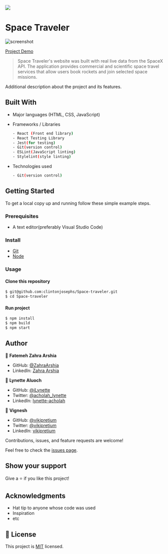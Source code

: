 ![](https://img.shields.io/badge/SpaceTraveler-violet)

# Space Traveler

![screenshot](./src/images/presentation.gif)

[Project Demo]()

> Space Traveler's website was built with real live data from the SpaceX API. The application provides commercial and scientific space travel services that allow users book rockets and join selected space missions.

Additional description about the project and its features.

## Built With

- Major languages (HTML, CSS, JavaScript)

- Frameworks / Libraries

  ```bash
  - React (Front end library)
  - React Testing Library
  - Jest(for testing)
  - Git(version control)
  - ESLint(JavaScript linting)
  - Stylelint(style linting)
  ```

- Technologies used

  ```bash
  - Git(version control)
  ```

## Getting Started

To get a local copy up and running follow these simple example steps.

### Prerequisites

- A text editor(preferably Visual Studio Code)

### Install

- [Git](https://git-scm.com/downloads)
- [Node](https://nodejs.org/en/download/)

### Usage

#### Clone this repository

```bash
$ git@github.com:clintonjosephs/Space-traveler.git
$ cd Space-traveler
```

#### Run project

```bash
$ npm install
$ npm build
$ npm start
```

## Author

👤 **Fatemeh Zahra Arshia**

- GitHub: [@ZahraArshia](https://github.com/ZahraArshia)
- LinkedIn: [Zahra Arshia](https://www.linkedin.com/in/zahra-arshia/)

👤 **Lynette Aluoch**

- GitHub: [@iLynette](https://github.com/iLynette)
- Twitter: [@acholah_lynette](https://twitter.com/acholah_lynette)
- LinkedIn: [lynette-acholah](https://linkedin.com/in/lynette-acholah)

👤 **Vignesh**

- GitHub: [@vikipretium](https://github.com/vikipretium)
- Twitter: [@vikipretium](https://twitter.com/vikipretium)
- LinkedIn: [vikipretium](https://linkedin.com/in/vikipretium)

Contributions, issues, and feature requests are welcome!

Feel free to check the [issues page](../../issues/).

## Show your support

Give a ⭐️ if you like this project!

## Acknowledgments

- Hat tip to anyone whose code was used
- Inspiration
- etc

## 📝 License

This project is [MIT](./MIT.md) licensed.

